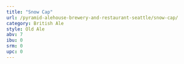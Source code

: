 ```yaml
---
title: "Snow Cap"
url: /pyramid-alehouse-brewery-and-restaurant-seattle/snow-cap/
category: British Ale
style: Old Ale
abv: 7
ibu: 0
srm: 0
upc: 0
---
```



